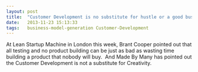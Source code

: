 ```yaml
---
layout: post
title:  "Customer Development is no substitute for hustle or a good business model."
date:   2013-11-23 15:13:33
tags:   business-model-generation Customer-Development
---
```


At Lean Startup Machine in London this week, Brant Cooper pointed out that all testing and no product building can be just as bad as wasting time building a product that nobody will buy.  And Made By Many has pointed out the Customer Development is not a substitute for Creativity.
